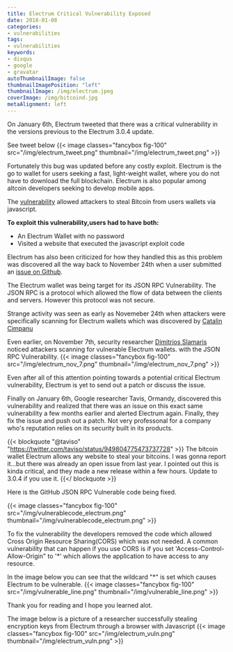 ```yaml
---
title: Electrum Critical Vulnerability Exposed
date: 2018-01-08
categories:
- vulnerabilities
tags:
- vulnerabilities
keywords:
- disqus
- google
- gravatar
autoThumbnailImage: false
thumbnailImagePosition: "left"
thumbnailImage: /img/electrum.jpeg
coverImage: /img/bitcoind.jpg
metaAlignment: left
---
```


On January 6th, Electrum tweeted that there was a critical vulnerability in the versions previous to the Electrum 3.0.4 update.
<!--more-->

See tweet below
{{< image classes="fancybox fig-100" src="/img/electrum_tweet.png" thumbnail="/img/electrum_tweet.png" >}}


Fortunately this bug was updated before any costly exploit. Electrum is the go to wallet for users seeking a fast, light-weight wallet, where you do not have to download the full blockchain. Electrum is also popular among altcoin developers seeking to develop mobile apps.

The [vulnerability](https://bitcointalk.org/index.php?topic=2702103) allowed attackers to steal Bitcoin from users wallets via javascript.

**To exploit this vulnerability,users had to have both:**

- An Electrum Wallet with no password
- Visited a website that executed the javascript exploit code

Electrum has also been criticized for how they handled this as this problem was discovered all the way back to November 24th when a user submitted an [issue on Github](https://github.com/spesmilo/electrum/issues/3374). 

The Electrum wallet was being target for its JSON RPC Vulnerability. The JSON RPC is a protocol which allowed the flow of data between the clients and servers. However this protocol was not secure.

Strange activity was seen as early as Novemeber 24th when attackers were specifically scanning for Electrum wallets which was discovered by [Catalin Cimpanu](https://github.com/spesmilo/electrum/issues/3374)

Even earlier, on November 7th, security researcher [Dimitrios Slamaris](https://twitter.com/dim0x69/status/927967611761188864) noticed attackers scanning for vulnerable Electrum wallets.
with the JSON RPC Vulnerability.
{{< image classes="fancybox fig-100" src="/img/electrum_nov_7.png" thumbnail="/img/electrum_nov_7.png" >}}

Even after all of this attention pointing towards a potential critical Electrum vulnerability, Electrum is yet to send out a patch or discuss the issue.

Finally on January 6th, Google researcher Tavis, Ormandy, discovered this vulnerability and realized that there was an issue on this exact same vulnerability a few months earlier and alerted Electrum again. Finally, they fix the issue and push out a patch. Not very professonal for a company who's reputation relies on its security built in its products.

{{< blockquote "@taviso" "https://twitter.com/taviso/status/949804775473737728" >}}
The bitcoin wallet Electrum allows any website to steal your bitcoins. I was gonna report it...but there was already an open issue from last year. I pointed out this is kinda critical, and they made a new release within a few hours. Update to 3.0.4 if you use it.
{{</ blockquote >}}

Here is the GitHub JSON RPC Vulnerable code being fixed. 

{{< image classes="fancybox fig-100" src="/img/vulnerablecode_electrum.png" thumbnail="/img/vulnerablecode_electrum.png" >}}

To fix the vulnerability the developers removed the code which allowed Cross Origin Resource Sharing(CORS) which was not needed.
A common vulnerability that can happen if you use CORS is if you set 'Access-Control-Allow-Origin" to '*' which allows the application to have access to any resource.


In the image below you can see that the wildcard "*" is set which causes Electrum to be vulnerable.
{{< image classes="fancybox fig-100" src="/img/vulnerable_line.png" thumbnail="/img/vulnerable_line.png" >}}

Thank you for reading and I hope you learned alot.



The image below is a picture of a researcher successfully stealing encryption keys from Electrum through a browser with Javascript
{{< image classes="fancybox fig-100" src="/img/electrum_vuln.png" thumbnail="/img/electrum_vuln.png" >}}


